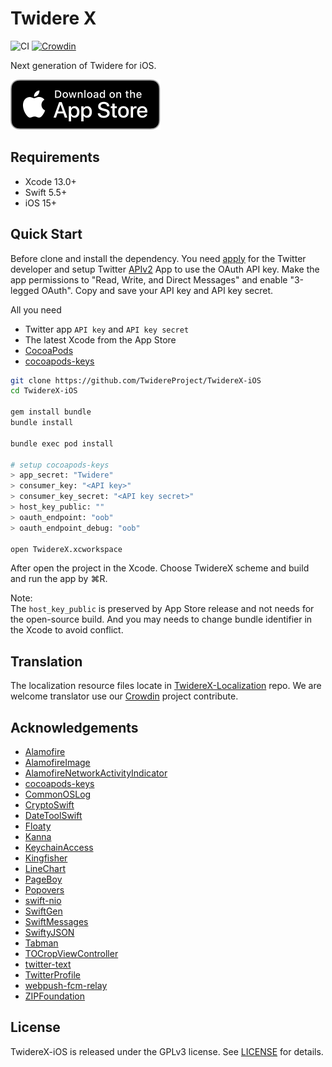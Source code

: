 # Twidere X

![CI](https://github.com/TwidereProject/TwidereX-iOS/workflows/CI/badge.svg)
[![Crowdin](https://badges.crowdin.net/twidere-x/localized.svg)](https://crowdin.com/project/twidere-x)

Next generation of Twidere for iOS.

[![Download on the App Store](./Press/Download_on_the_App_Store_Badge_US-UK_RGB_blk_092917.svg)](https://apps.apple.com/app/twidere-x/id1530314034)

## Requirements

- Xcode 13.0+
- Swift 5.5+
- iOS 15+


## Quick Start

Before clone and install the dependency. You need [apply](https://developer.twitter.com/en/apply-for-access) for the Twitter developer and setup Twitter [APIv2](https://blog.twitter.com/developer/en_us/topics/tools/2020/introducing_new_twitter_api.html) App to use the OAuth API key. Make the app permissions to "Read, Write, and Direct Messages" and enable "3-legged OAuth". Copy and save your API key and API key secret.

All you need

- Twitter app `API key` and `API key secret`
- The latest Xcode from the App Store
- [CocoaPods](https://cocoapods.org)
- [cocoapods-keys](https://github.com/orta/cocoapods-keys)

```zsh
git clone https://github.com/TwidereProject/TwidereX-iOS
cd TwidereX-iOS

gem install bundle
bundle install

bundle exec pod install

# setup cocoapods-keys
> app_secret: "Twidere"
> consumer_key: "<API key>"
> consumer_key_secret: "<API key secret>"
> host_key_public: ""
> oauth_endpoint: "oob"
> oauth_endpoint_debug: "oob"

open TwidereX.xcworkspace  
```

After open the project in the Xcode. Choose TwidereX scheme and build and run the app by ⌘R.

Note:  
The `host_key_public` is preserved by App Store release and not needs for the open-source build. And you may needs to change bundle identifier in the Xcode to avoid conflict.

## Translation
The localization resource files locate in [TwidereX-Localization](https://github.com/TwidereProject/TwidereX-Localization) repo. We are welcome translator use our [Crowdin](https://crowdin.com/project/twidere-x) project contribute.

## Acknowledgements

- [Alamofire](https://github.com/Alamofire/Alamofire)
- [AlamofireImage](https://github.com/Alamofire/AlamofireImage)
- [AlamofireNetworkActivityIndicator](https://github.com/Alamofire/AlamofireNetworkActivityIndicator)
- [cocoapods-keys](https://github.com/orta/cocoapods-keys)
- [CommonOSLog](https://github.com/mainasuk/CommonOSLog)
- [CryptoSwift](https://github.com/krzyzanowskim/CryptoSwift)
- [DateToolSwift](https://github.com/MatthewYork/DateTools)
- [Floaty](https://github.com/kciter/Floaty)
- [Kanna](https://github.com/tid-kijyun/Kanna)
- [KeychainAccess](https://github.com/kishikawakatsumi/KeychainAccess)
- [Kingfisher](https://github.com/onevcat/Kingfisher)
- [LineChart](https://github.com/nhatminh12369/LineChart)
- [PageBoy](https://github.com/uias/Pageboy)
- [Popovers](https://github.com/aheze/Popovers)
- [swift-nio](https://github.com/apple/swift-nio)
- [SwiftGen](https://github.com/SwiftGen/SwiftGen)
- [SwiftMessages](https://github.com/SwiftKickMobile/SwiftMessages)
- [SwiftyJSON](https://github.com/SwiftyJSON/SwiftyJSON)
- [Tabman](https://github.com/uias/Tabman)
- [TOCropViewController](https://github.com/TimOliver/TOCropViewController)
- [twitter-text](https://github.com/twitter/twitter-text)
- [TwitterProfile](https://github.com/OfTheWolf/TwitterProfile)
- [webpush-fcm-relay](https://github.com/mastodon/webpush-fcm-relay)
- [ZIPFoundation](https://github.com/weichsel/ZIPFoundation)

## License

TwidereX-iOS is released under the GPLv3 license. See [LICENSE](./LICENSE) for details.
